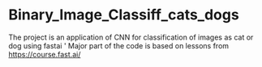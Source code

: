 # Binary_Image_Classiff_cats_dogs
The project is an application of CNN for classification of images as cat or dog using fastai '
Major part of the code is based on lessons from https://course.fast.ai/
